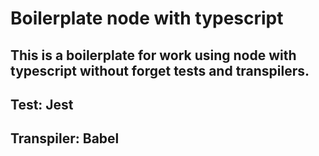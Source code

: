 # Boilerplate node with typescript

## This is a boilerplate for work using node with typescript without forget tests and transpilers.



## Test: Jest

## Transpiler: Babel
